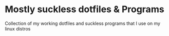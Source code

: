 # Mostly suckless dotfiles & Programs
Collection of my working dotfiles and suckless programs that I use on my linux distros
